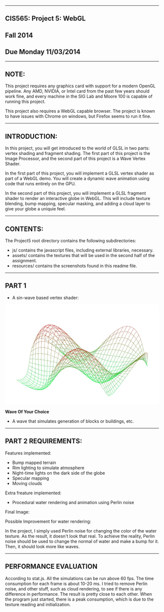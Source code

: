 ﻿-------------------------------------------------------------------------------
CIS565: Project 5: WebGL
-------------------------------------------------------------------------------
Fall 2014
-------------------------------------------------------------------------------
Due Monday 11/03/2014
-------------------------------------------------------------------------------

-------------------------------------------------------------------------------
NOTE:
-------------------------------------------------------------------------------
This project requires any graphics card with support for a modern OpenGL 
pipeline. Any AMD, NVIDIA, or Intel card from the past few years should work 
fine, and every machine in the SIG Lab and Moore 100 is capable of running 
this project.

This project also requires a WebGL capable browser. The project is known to 
have issues with Chrome on windows, but Firefox seems to run it fine.

-------------------------------------------------------------------------------
INTRODUCTION:
-------------------------------------------------------------------------------
In this project, you will get introduced to the world of GLSL in two parts: 
vertex shading and fragment shading. The first part of this project is the 
Image Processor, and the second part of this project is a Wave Vertex Shader.

In the first part of this project, you will implement a GLSL vertex shader as 
part of a WebGL demo. You will create a dynamic wave animation using code that 
runs entirely on the GPU.

In the second part of this project, you will implement a GLSL fragment shader
to render an interactive globe in WebGL. This will include texture blending,
bump mapping, specular masking, and adding a cloud layer to give your globe a 
uniquie feel.

-------------------------------------------------------------------------------
CONTENTS:
-------------------------------------------------------------------------------
The Project5 root directory contains the following subdirectories:
	
* js/ contains the javascript files, including external libraries, necessary.
* assets/ contains the textures that will be used in the second half of the
  assignment.
* resources/ contains the screenshots found in this readme file.

-------------------------------------------------------------------------------
PART 1 
-------------------------------------------------------------------------------

* A sin-wave based vertex shader:

![Example sin wave grid](https://github.com/zxm5010/Project5-WebGL/blob/gh-pages/renders/vertex_wave.jpg)


**Wave Of Your Choice**

* A wave that simulates generation of blocks or buildings, etc.




-------------------------------------------------------------------------------
PART 2 REQUIREMENTS:
-------------------------------------------------------------------------------

Features implemented:

* Bump mapped terrain
* Rim lighting to simulate atmosphere
* Night-time lights on the dark side of the globe
* Specular mapping
* Moving clouds

Extra freature implemented:

* Procedural water rendering and animation using Perlin noise 


Final Image:


Possible Improvement for water rendering:

In the project, I simply used Perlin noise for changing the color of the water texture. As the result, it doesn't look that real. To achieve the reality, Perlin noise should be used to change the normal of water and make a bump for it. Then, it should look more like waves. 

-------------------------------------------------------------------------------
PERFORMANCE EVALUATION
-------------------------------------------------------------------------------

According to stat.js. All the simulations can be run above 60 fps. The time consumption for each frame is about 10-20 ms. I tried to remove Perlin noise, and other stuff, such as cloud rendering, to see if there is any difference in performance. The result is pretty close to each other. When the program just started, there is a peak consumption, which is due to the texture reading and initialization. 

